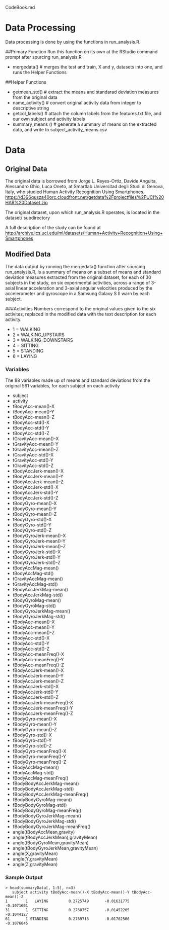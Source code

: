 CodeBook.md

# Data Processing
Data processing is done by using the functions in run_analysis.R. 

##Primary Function
Run this function on its own at the RStudio command prompt after sourcing run_analysis.R
* mergedata() # merges the test and train, X and y, datasets into one, and runs the Helper Functions

##Helper Functions
* getmean_std() # extract the means and standarad deviation measures from the original data
* name_activity() # convert original activity data from integer to descriptive string
* getcol_labels() # attach the column labels from the features.txt file, and our own subject and activity labels 
* summary_means ()  # generate a summary of means on the extracted data, and write to subject_activity_means.csv

# Data
## Original Data
The original data is borrowed from Jorge L. Reyes-Ortiz, Davide Anguita, Alessandro Ghio, Luca Oneto, at Smartlab Universitad degli Studi di Genova, Italy, who studied Human Activity Recognition Using Smartphones.
https://d396qusza40orc.cloudfront.net/getdata%2Fprojectfiles%2FUCI%20HAR%20Dataset.zip

The original dataset, upon which run_analysis.R operates, is located in the dataset/ subdirectory

A full description of the study can be found at
http://archive.ics.uci.edu/ml/datasets/Human+Activity+Recognition+Using+Smartphones 

## Modified Data
The data output by running the mergedata() function after sourcing run_analysis.R, is a summary of means on a subset of means and standard deviation measures extracted from the original dataset, for each of 30 subjects in the study, on six experimental activities, across a range of 3-axial linear acceleration and 3-axial angular velocities produced by the accelerometer and gyroscope in a Samsung Galaxy S II warn by each subject.

###Activities
Numbers correspond to the original values given to the six activites, replaced in the modified data with the text description for each activity.
* 1 = WALKING 
* 2 = WALKING_UPSTAIRS 
* 3 = WALKING_DOWNSTAIRS 
* 4 = SITTING 
* 5 = STANDING 
* 6 = LAYING

### Variables
The 88 variables made up of means and standard deviations from the original 561 variables, for each subject on each activity

* subject
* activity
* tBodyAcc-mean()-X
* tBodyAcc-mean()-Y
* tBodyAcc-mean()-Z
* tBodyAcc-std()-X
* tBodyAcc-std()-Y
* tBodyAcc-std()-Z
* tGravityAcc-mean()-X
* tGravityAcc-mean()-Y
* tGravityAcc-mean()-Z
* tGravityAcc-std()-X
* tGravityAcc-std()-Y
* tGravityAcc-std()-Z
* tBodyAccJerk-mean()-X
* tBodyAccJerk-mean()-Y
* tBodyAccJerk-mean()-Z
* tBodyAccJerk-std()-X
* tBodyAccJerk-std()-Y
* tBodyAccJerk-std()-Z
* tBodyGyro-mean()-X
* tBodyGyro-mean()-Y
* tBodyGyro-mean()-Z
* tBodyGyro-std()-X
* tBodyGyro-std()-Y
* tBodyGyro-std()-Z
* tBodyGyroJerk-mean()-X
* tBodyGyroJerk-mean()-Y
* tBodyGyroJerk-mean()-Z
* tBodyGyroJerk-std()-X
* tBodyGyroJerk-std()-Y
* tBodyGyroJerk-std()-Z
* tBodyAccMag-mean()
* tBodyAccMag-std()
* tGravityAccMag-mean()
* tGravityAccMag-std()
* tBodyAccJerkMag-mean()
* tBodyAccJerkMag-std()
* tBodyGyroMag-mean()
* tBodyGyroMag-std()
* tBodyGyroJerkMag-mean()
* tBodyGyroJerkMag-std()
* fBodyAcc-mean()-X
* fBodyAcc-mean()-Y
* fBodyAcc-mean()-Z
* fBodyAcc-std()-X
* fBodyAcc-std()-Y
* fBodyAcc-std()-Z
* fBodyAcc-meanFreq()-X
* fBodyAcc-meanFreq()-Y
* fBodyAcc-meanFreq()-Z
* fBodyAccJerk-mean()-X
* fBodyAccJerk-mean()-Y
* fBodyAccJerk-mean()-Z
* fBodyAccJerk-std()-X
* fBodyAccJerk-std()-Y
* fBodyAccJerk-std()-Z
* fBodyAccJerk-meanFreq()-X
* fBodyAccJerk-meanFreq()-Y
* fBodyAccJerk-meanFreq()-Z
* fBodyGyro-mean()-X
* fBodyGyro-mean()-Y
* fBodyGyro-mean()-Z
* fBodyGyro-std()-X
* fBodyGyro-std()-Y
* fBodyGyro-std()-Z
* fBodyGyro-meanFreq()-X
* fBodyGyro-meanFreq()-Y
* fBodyGyro-meanFreq()-Z
* fBodyAccMag-mean()
* fBodyAccMag-std()
* fBodyAccMag-meanFreq()
* fBodyBodyAccJerkMag-mean()
* fBodyBodyAccJerkMag-std()
* fBodyBodyAccJerkMag-meanFreq()
* fBodyBodyGyroMag-mean()
* fBodyBodyGyroMag-std()
* fBodyBodyGyroMag-meanFreq()
* fBodyBodyGyroJerkMag-mean()
* fBodyBodyGyroJerkMag-std()
* fBodyBodyGyroJerkMag-meanFreq()
* angle(tBodyAccMean,gravity)
* angle(tBodyAccJerkMean),gravityMean)
* angle(tBodyGyroMean,gravityMean)
* angle(tBodyGyroJerkMean,gravityMean)
* angle(X,gravityMean)
* angle(Y,gravityMean)
* angle(Z,gravityMean)


### Sample Output
    > head(summaryData[, 1:5], n=3)
       subject activity tBodyAcc-mean()-X tBodyAcc-mean()-Y tBodyAcc-mean()-Z
    1        1   LAYING         0.2725749       -0.01631775        -0.1071601
    31       1  SITTING         0.2768757       -0.01452205        -0.1044127
    61       1 STANDING         0.2789713       -0.01762506        -0.1076845


